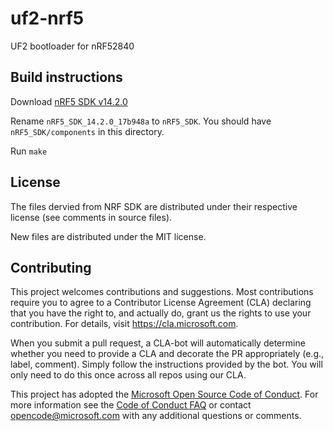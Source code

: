 # uf2-nrf5

UF2 bootloader for nRF52840

## Build instructions

Download [nRF5 SDK v14.2.0](https://developer.nordicsemi.com/nRF5_SDK/nRF5_SDK_v14.x.x/nRF5_SDK_14.2.0_17b948a.zip)

Rename `nRF5_SDK_14.2.0_17b948a` to `nRF5_SDK`. You should have `nRF5_SDK/components` in this directory.

Run `make`

## License

The files dervied from NRF SDK are distributed under their respective license (see comments in source files).

New files are distributed under the MIT license.

## Contributing

This project welcomes contributions and suggestions.  Most contributions require you to agree to a
Contributor License Agreement (CLA) declaring that you have the right to, and actually do, grant us
the rights to use your contribution. For details, visit https://cla.microsoft.com.

When you submit a pull request, a CLA-bot will automatically determine whether you need to provide
a CLA and decorate the PR appropriately (e.g., label, comment). Simply follow the instructions
provided by the bot. You will only need to do this once across all repos using our CLA.

This project has adopted the [Microsoft Open Source Code of Conduct](https://opensource.microsoft.com/codeofconduct/).
For more information see the [Code of Conduct FAQ](https://opensource.microsoft.com/codeofconduct/faq/) or
contact [opencode@microsoft.com](mailto:opencode@microsoft.com) with any additional questions or comments.

